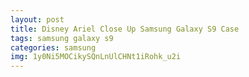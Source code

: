 ```yaml
---
layout: post
title: Disney Ariel Close Up Samsung Galaxy S9 Case
tags: samsung galaxy s9
categories: samsung
img: 1y0Ni5MOCikySQnLnUlCHNt1iRohk_u2i
---
```

